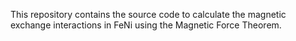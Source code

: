 This repository contains the source code to calculate the magnetic exchange interactions in FeNi using the Magnetic Force Theorem. 
